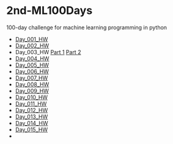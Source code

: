 # 2nd-ML100Days
100-day challenge for machine learning programming in python
* [Day_001_HW](https://github.com/AnHungTai/2nd-ML100Days/blob/master/homework/Day_001_HW.ipynb)
* [Day_002_HW](https://github.com/AnHungTai/2nd-ML100Days/blob/master/homework/Day_002_HW.ipynb)
* Day_003_HW [Part 1](https://github.com/AnHungTai/2nd-ML100Days/blob/master/homework/Day_003-1_HW.ipynb) [Part 2](https://github.com/AnHungTai/2nd-ML100Days/blob/master/homework/Day_003-1_HW.ipynb)
* [Day_004_HW](https://github.com/AnHungTai/2nd-ML100Days/blob/master/homework/Day_004_HW.ipynb)
* [Day_005_HW](https://github.com/AnHungTai/2nd-ML100Days/blob/master/homework/Day_005_HW.ipynb)
* [Day_006_HW](https://github.com/AnHungTai/2nd-ML100Days/blob/master/homework/Day_006_HW.ipynb)
* [Day_007_HW](https://github.com/AnHungTai/2nd-ML100Days/blob/master/homework/Day_007_HW.ipynb)
* [Day_008_HW](https://github.com/AnHungTai/2nd-ML100Days/blob/master/homework/Day_008_HW.ipynb)
* [Day_009_HW](https://github.com/AnHungTai/2nd-ML100Days/blob/master/homework/Day_009_HW.ipynb)
* [Day_010_HW](https://github.com/AnHungTai/2nd-ML100Days/blob/master/homework/Day_010_HW.ipynb)
* [Day_011_HW](https://github.com/AnHungTai/2nd-ML100Days/blob/master/homework/Day_011_HW.ipynb)
* [Day_012_HW](https://github.com/AnHungTai/2nd-ML100Days/blob/master/homework/Day_012_HW.ipynb)
* [Day_013_HW](https://github.com/AnHungTai/2nd-ML100Days/blob/master/homework/Day_013_HW.ipynb)
* [Day_014_HW](https://github.com/AnHungTai/2nd-ML100Days/blob/master/homework/Day_014_HW.ipynb)
* [Day_015_HW](https://github.com/AnHungTai/2nd-ML100Days/blob/master/homework/Day_015_HW.ipynb)
*